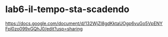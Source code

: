 # lab6-il-tempo-sta-scadendo
https://docs.google.com/document/d/132WjZI8gdKktaUOgp6vuGo5VpENYFpl0zo099xGQhJ0/edit?usp=sharing
